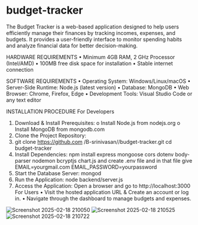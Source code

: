 # budget-tracker
The Budget Tracker is a web-based application designed to help users efficiently manage their finances by tracking incomes, expenses, and budgets. It provides a user-friendly interface to monitor spending habits and analyze financial data for better decision-making. 

HARDWARE REQUIREMENTS
•	Minimum 4GB RAM, 2 GHz Processor (Intel/AMD)
•	100MB free disk space for installation
•	Stable internet connection

SOFTWARE REQUIREMENTS
•	Operating System: Windows/Linux/macOS
•	Server-Side Runtime: Node.js (latest version)
•	Database: MongoDB
•	Web Browser: Chrome, Firefox, Edge
•	Development Tools: Visual Studio Code or any text editor

INSTALLATION PROCEDURE
For Developers
  1.	Download & Install Prerequisites:
     o	Install Node.js from nodejs.org
     o	Install MongoDB from mongodb.com
  2.	Clone the Project Repository:
  3.	git clone https://github.com /B-srinivasan//budget-tracker.git
        cd budget-tracker
  4.	Install Dependencies:
          npm install express mongoose cors dotenv body-parser nodemon bcryptjs chart.js and
    	    create .env file and in that file give
    	EMAIL=yourgmail.com
      EMAIL_PASSWORD=yourpassword
  6.	Start the Database Server:
          mongod
  7.	Run the Application:
          node backend/server.js
8.	Access the Application:
Open a browser and go to http://localhost:3000
For Users
•	Visit the hosted application URL & Create an account or log in.
•	Navigate through the dashboard to manage budgets and expenses.

![Screenshot 2025-02-18 210050](https://github.com/user-attachments/assets/d0290cb0-a770-4061-918a-b62d019760b0)
![Screenshot 2025-02-18 210525](https://github.com/user-attachments/assets/bd7fc2c5-9139-4755-a134-d5e8bacbaa62)
![Screenshot 2025-02-18 210722](https://github.com/user-attachments/assets/fe7f776f-ca5c-48c6-bdcd-820f745261df)







